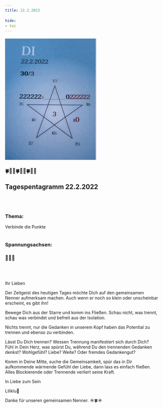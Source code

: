 ```yaml
---
title: 22.2.2022

hide:
- toc
---
```



<style>
img {
  width: 300px;
  max-width: 99%
}
</style>

![](/img/2022/2022-02-22.png)

### 🍀🦋💚🍀🦋💚🍀🦋💚

## **Tagespentagramm 22.2.2022**
<br><br>
### **Thema:**
Verbinde die Punkte
<br><br>

### **Spannungsachsen:**

### 🌷🍀🌷

<br><br>

Ihr Lieben

Der Zeitgeist des heutigen Tages möchte Dich auf den gemeinsamen Nenner aufmerksam machen. Auch wenn er noch so klein oder unscheinbar erscheint, es gibt ihn!

Bewege Dich aus der Starre und komm ins Fließen. Schau nicht, was trennt, schau was verbindet und befreit aus der Isolation.

Nichts trennt, nur die Gedanken in unserem Kopf haben das Potential zu trennen und ebenso zu verbinden.

Lässt Du Dich trennen? Wessen Trennung manifestiert sich durch Dich? Fühl in Dein Herz, was spürst Du, während Du den trennenden Gedanken denkst? Wohlgefühl? Liebe? Weite? Oder fremdes Gedankengut?

Komm in Deine Mitte, suche die Gemeinsamkeit, spür das in Dir aufkommende wärmende Gefühl der Liebe, dann lass es einfach fließen. Alles Blockierende oder Trennende verliert seine Kraft.

In Liebe zum Sein

Liliklu🦋

Danke für unseren gemeinsamen Nenner. ☀️🍀☀️
